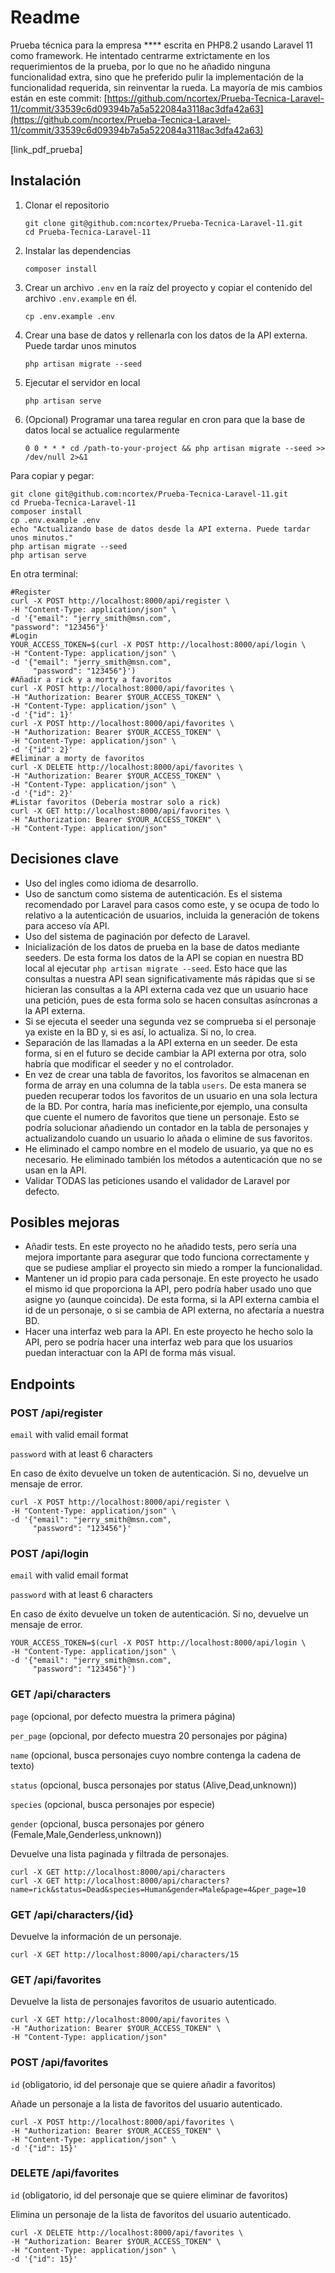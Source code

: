 # Readme
Prueba técnica para la empresa **** escrita en PHP8.2 usando Laravel 11 como framework.
He intentado centrarme extrictamente en los requerimientos de la prueba, por lo que no he añadido ninguna funcionalidad extra, sino que he preferido pulir la implementación de la funcionalidad requerida, sin reinventar la rueda. La mayoría de mis cambios están en este commit:
[https://github.com/ncortex/Prueba-Tecnica-Laravel-11/commit/33539c6d09394b7a5a522084a3118ac3dfa42a63](https://github.com/ncortex/Prueba-Tecnica-Laravel-11/commit/33539c6d09394b7a5a522084a3118ac3dfa42a63)


[link_pdf_prueba]

## Instalación

1. Clonar el repositorio
   ```
   git clone git@github.com:ncortex/Prueba-Tecnica-Laravel-11.git
   cd Prueba-Tecnica-Laravel-11
   ```
2. Instalar las dependencias
   ```
   composer install
   ```
3. Crear un archivo `.env` en la raíz del proyecto y copiar el contenido del archivo `.env.example` en él.
   ```
   cp .env.example .env
   ```
4. Crear una base de datos y rellenarla con los datos de la API externa. Puede tardar unos minutos
   ```
   php artisan migrate --seed
    ```
5. Ejecutar el servidor en local
   ```
   php artisan serve
   ```
6. (Opcional) Programar una tarea regular en cron para que la base de datos local se actualice regularmente
    ```
    0 0 * * * cd /path-to-your-project && php artisan migrate --seed >> /dev/null 2>&1
    ```
Para copiar y pegar:
```
git clone git@github.com:ncortex/Prueba-Tecnica-Laravel-11.git
cd Prueba-Tecnica-Laravel-11
composer install
cp .env.example .env
echo "Actualizando base de datos desde la API externa. Puede tardar unos minutos."
php artisan migrate --seed
php artisan serve
```
En otra terminal:
```
#Register
curl -X POST http://localhost:8000/api/register \
-H "Content-Type: application/json" \
-d '{"email": "jerry_smith@msn.com",
"password": "123456"}'
#Login
YOUR_ACCESS_TOKEN=$(curl -X POST http://localhost:8000/api/login \
-H "Content-Type: application/json" \
-d '{"email": "jerry_smith@msn.com",
     "password": "123456"}')
#Añadir a rick y a morty a favoritos
curl -X POST http://localhost:8000/api/favorites \
-H "Authorization: Bearer $YOUR_ACCESS_TOKEN" \
-H "Content-Type: application/json" \
-d '{"id": 1}'
curl -X POST http://localhost:8000/api/favorites \
-H "Authorization: Bearer $YOUR_ACCESS_TOKEN" \
-H "Content-Type: application/json" \
-d '{"id": 2}'
#Eliminar a morty de favoritos
curl -X DELETE http://localhost:8000/api/favorites \
-H "Authorization: Bearer $YOUR_ACCESS_TOKEN" \
-H "Content-Type: application/json" \
-d '{"id": 2}'
#Listar favoritos (Debería mostrar solo a rick)
curl -X GET http://localhost:8000/api/favorites \
-H "Authorization: Bearer $YOUR_ACCESS_TOKEN" \
-H "Content-Type: application/json" 
```
## Decisiones clave 
- Uso del ingles como idioma de desarrollo.
- Uso de sanctum como sistema de autenticación. Es el sistema recomendado por Laravel para casos como este, y se ocupa de todo lo relativo a la autenticación de usuarios, incluida la generación de tokens para acceso vía API.
- Uso del sistema de paginación por defecto de Laravel.
- Inicialización de los datos de prueba en la base de datos mediante seeders. De esta forma los datos de la API se copian en nuestra BD local al ejecutar `php artisan migrate --seed`. Esto hace que las consultas a nuestra API sean significativamente más rápidas que si se hicieran las consultas a la API externa cada vez que un usuario hace una petición, pues de esta forma solo se hacen consultas asíncronas a la API externa.
- Si se ejecuta el seeder una segunda vez se comprueba si el personaje ya existe en la BD y, si es así, lo actualiza. Si no, lo crea. 
- Separación de las llamadas a la API externa en un seeder. De esta forma, si en el futuro se decide cambiar la API externa por otra, solo habría que modificar el seeder y no el controlador.
- En vez de crear una tabla de favoritos, los favoritos se almacenan en forma de array en una columna de la tabla `users`. De esta manera se pueden recuperar todos los favoritos de un usuario en una sola lectura de la BD. Por contra, haría mas ineficiente,por ejemplo, una consulta que cuente el numero de favoritos que tiene un personaje. Esto se podría solucionar añadiendo un contador en la tabla de personajes y actualizandolo cuando un usuario lo añada o elimine de sus favoritos.
- He eliminado el campo nombre en el modelo de usuario, ya que no es necesario. He eliminado también los métodos a autenticación que no se usan en la API.
- Validar TODAS las peticiones usando el validador de Laravel por defecto.

## Posibles mejoras
- Añadir tests. En este proyecto no he añadido tests, pero sería una mejora importante para asegurar que todo funciona correctamente y que se pudiese ampliar el proyecto sin miedo a romper la funcionalidad.
- Mantener un id propio para cada personaje. En este proyecto he usado el mismo id que proporciona la API, pero podría haber usado uno que asigne yo (aunque coincida). De esta forma, si la API externa cambia el id de un personaje, o si se cambia de API externa, no afectaría a nuestra BD.
- Hacer una interfaz web para la API. En este proyecto he hecho solo la API, pero se podría hacer una interfaz web para que los usuarios puedan interactuar con la API de forma más visual.

## Endpoints

### POST /api/register

`email` with valid email format

`password` with at least 6 characters

En caso de éxito devuelve un token de autenticación. Si no, devuelve un mensaje de error.

```
curl -X POST http://localhost:8000/api/register \
-H "Content-Type: application/json" \
-d '{"email": "jerry_smith@msn.com",
     "password": "123456"}'
```

### POST /api/login

`email` with valid email format

`password` with at least 6 characters

En caso de éxito devuelve un token de autenticación. Si no, devuelve un mensaje de error.
```
YOUR_ACCESS_TOKEN=$(curl -X POST http://localhost:8000/api/login \
-H "Content-Type: application/json" \
-d '{"email": "jerry_smith@msn.com",
     "password": "123456"}')
```

### GET /api/characters

`page` (opcional, por defecto muestra la primera página)

`per_page` (opcional, por defecto muestra 20 personajes por página)

`name` (opcional, busca personajes cuyo nombre contenga la cadena de texto)

`status` (opcional, busca personajes por status (Alive,Dead,unknown))

`species` (opcional, busca personajes por especie)

`gender` (opcional, busca personajes por género (Female,Male,Genderless,unknown))

Devuelve una lista paginada y filtrada de personajes.

```
curl -X GET http://localhost:8000/api/characters
curl -X GET http://localhost:8000/api/characters?name=rick&status=Dead&species=Human&gender=Male&page=4&per_page=10
```
### GET /api/characters/{id}
Devuelve la información de un personaje.

```
curl -X GET http://localhost:8000/api/characters/15
```
### GET /api/favorites
Devuelve la lista de personajes favoritos de usuario autenticado.
```
curl -X GET http://localhost:8000/api/favorites \
-H "Authorization: Bearer $YOUR_ACCESS_TOKEN" \
-H "Content-Type: application/json" 
```
### POST /api/favorites

`id` (obligatorio, id del personaje que se quiere añadir a favoritos)

Añade un personaje a la lista de favoritos del usuario autenticado.

```
curl -X POST http://localhost:8000/api/favorites \
-H "Authorization: Bearer $YOUR_ACCESS_TOKEN" \
-H "Content-Type: application/json" \
-d '{"id": 15}'
```
### DELETE /api/favorites

`id` (obligatorio, id del personaje que se quiere eliminar de favoritos)

Elimina un personaje de la lista de favoritos del usuario autenticado.

```
curl -X DELETE http://localhost:8000/api/favorites \
-H "Authorization: Bearer $YOUR_ACCESS_TOKEN" \
-H "Content-Type: application/json" \
-d '{"id": 15}'
```
